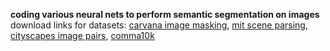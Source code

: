 **coding various neural nets to perform semantic segmentation on images**  
download links for datasets: [carvana image masking](https://www.kaggle.com/c/carvana-image-masking-challenge), [mit scene parsing](http://data.csail.mit.edu/places/ADEchallenge/ADEChallengeData2016.zip), 
[cityscapes image pairs](https://www.kaggle.com/dansbecker/cityscapes-image-pairs), [comma10k](https://github.com/commaai/comma10k)
